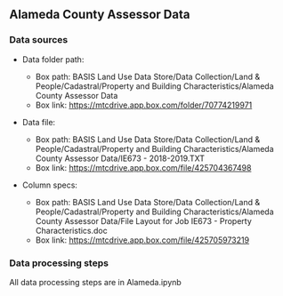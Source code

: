 ## Alameda County Assessor Data

### Data sources

- Data folder path: 
	- Box path: BASIS Land Use Data Store/Data Collection/Land & People/Cadastral/Property and Building Characteristics/Alameda County Assessor Data
	- Box link: https://mtcdrive.app.box.com/folder/70774219971

- Data file:
	- Box path: BASIS Land Use Data Store/Data Collection/Land & People/Cadastral/Property and Building Characteristics/Alameda County Assessor Data/IE673 - 2018-2019.TXT
	- Box link: https://mtcdrive.app.box.com/file/425704367498

- Column specs:
	- Box path: BASIS Land Use Data Store/Data Collection/Land & People/Cadastral/Property and Building Characteristics/Alameda County Assessor Data/File Layout for Job IE673 - Property Characteristics.doc
	- Box link: https://mtcdrive.app.box.com/file/425705973219

### Data processing steps

All data processing steps are in Alameda.ipynb
